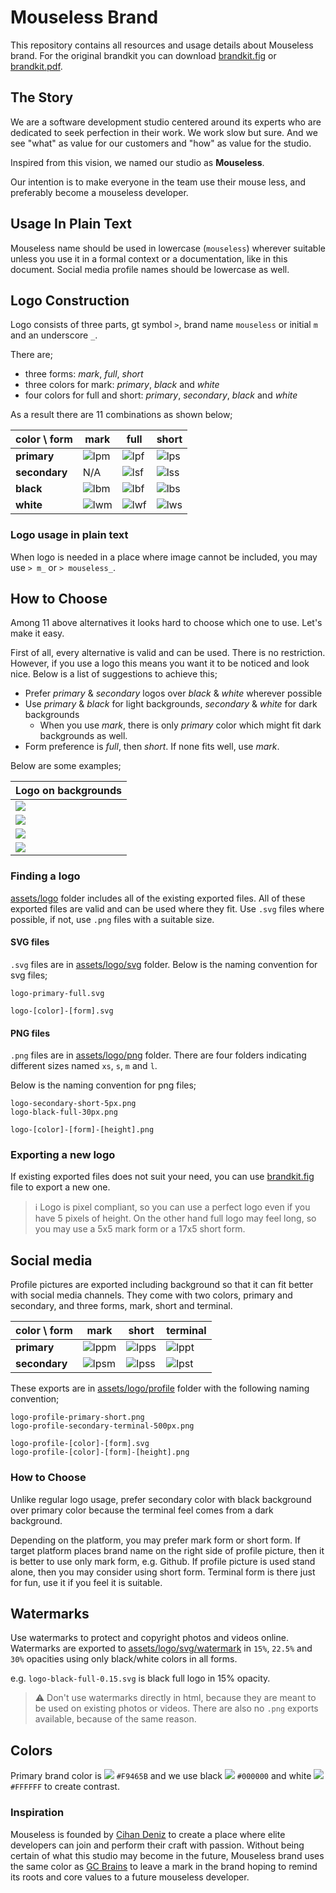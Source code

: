 # Mouseless Brand

This repository contains all resources and usage details about Mouseless brand.
For the original brandkit you can download [brandkit.fig](./brandkit.fig) or
[brandkit.pdf](./brandkit.pdf).

## The Story

We are a software development studio centered around its experts who are
dedicated to seek perfection in their work. We work slow but sure. And we see
"what" as value for our customers and "how" as value for the studio.

Inspired from this vision, we named our studio as __Mouseless__.

Our intention is to make everyone in the team use their mouse less, and
preferably become a mouseless developer.

## Usage In Plain Text

Mouseless name should be used in lowercase (`mouseless`) wherever suitable
unless you use it in a formal context or a documentation, like in this
document. Social media profile names should be lowercase as well.

## Logo Construction

Logo consists of three parts, gt symbol `>`, brand name `mouseless` or initial
`m` and an underscore `_`.

There are;

- three forms: _mark_, _full_, _short_
- three colors for mark: _primary_, _black_ and _white_
- four colors for full and short: _primary_, _secondary_, _black_ and _white_

As a result there are 11 combinations as shown below;

| color \ form  | mark     | full     | short    |
| ---           | ---      | ---      | ---      |
| __primary__   | ![lpm][] | ![lpf][] | ![lps][] |
| __secondary__ | N/A      | ![lsf][] | ![lss][] |
| __black__     | ![lbm][] | ![lbf][] | ![lbs][] |
| __white__     | ![lwm][] | ![lwf][] | ![lws][] |

### Logo usage in plain text

When logo is needed in a place where image cannot be included, you may use
`> m_` or `> mouseless_`.

## How to Choose

Among 11 above alternatives it looks hard to choose which one to use. Let's
make it easy.

First of all, every alternative is valid and can be used. There is no
restriction. However, if you use a logo this means you want it to be noticed
and look nice. Below is a list of suggestions to achieve this;

- Prefer _primary_ & _secondary_ logos over _black_ & _white_ wherever possible
- Use _primary_ & _black_ for light backgrounds, _secondary_ & _white_ for dark
  backgrounds
  - When you use _mark_, there is only _primary_ color which might fit dark
    backgrounds as well.
- Form preference is _full_, then _short_. If none fits well, use _mark_.

Below are some examples;

| Logo on backgrounds                 |
| ---                                 |
| ![](./.files/primary-on-light.png)  |
| ![](./.files/secondary-on-dark.png) |
| ![](./.files/black-on-light.png)    |
| ![](./.files/white-on-dark.png)     |

### Finding a logo

[assets/logo](./assets/logo) folder includes all of the existing exported
files. All of these exported files are valid and can be used where they fit.
Use `.svg` files where possible, if not, use `.png` files with a suitable size.

#### SVG files

`.svg` files are in [assets/logo/svg](./assets/logo/svg) folder. Below is the
naming convention for svg files;

```
logo-primary-full.svg

logo-[color]-[form].svg
```

#### PNG files

`.png` files are in [assets/logo/png](./assets/logo/png) folder. There are four
folders indicating different sizes named `xs`, `s`, `m` and `l`.

Below is the naming convention for png files;

```
logo-secondary-short-5px.png
logo-black-full-30px.png

logo-[color]-[form]-[height].png
```

### Exporting a new logo

If existing exported files does not suit your need, you can use
[brandkit.fig](./brandkit.fig) file to export a new one.

> ℹ️  Logo is pixel compliant, so you can use a perfect logo even if you have 5
> pixels of height. On the other hand full logo may feel long, so you may use a
> 5x5 mark form or a 17x5 short form.

## Social media

Profile pictures are exported including background so that it can fit better
with social media channels. They come with two colors, primary and secondary,
and three forms, mark, short and terminal.

| color \ form  | mark      | short     | terminal  |
| ---           | ---       | ---       | ---       |
| __primary__   | ![lppm][] | ![lpps][] | ![lppt][] |
| __secondary__ | ![lpsm][] | ![lpss][] | ![lpst][] |

These exports are in [assets/logo/profile](./assets/logo/profile) folder with
the following naming convention;

```
logo-profile-primary-short.png
logo-profile-secondary-terminal-500px.png

logo-profile-[color]-[form].svg
logo-profile-[color]-[form]-[height].png
```

### How to Choose

Unlike regular logo usage, prefer secondary color with black background over
primary color because the terminal feel comes from a dark background.

Depending on the platform, you may prefer mark form or short form. If target
platform places brand name on the right side of profile picture, then it is
better to use only mark form, e.g. Github. If profile picture is used stand
alone, then you may consider using short form. Terminal form is there just for
fun, use it if you feel it is suitable.

## Watermarks

Use watermarks to protect and copyright photos and videos online. Watermarks
are exported to [assets/logo/svg/watermark](./assets/logo/svg/watermark) in
`15%`, `22.5%` and `30%` opacities using only black/white colors in all
forms.

e.g. `logo-black-full-0.15.svg` is black full logo in 15% opacity.

> ⚠️  Don't use watermarks directly in html, because they are meant to be used
> on existing photos or videos. There are also no `.png` exports available,
> because of the same reason.

## Colors

Primary brand color is ![](https://via.placeholder.com/20/F9465B/000000?text=+)
`#F9465B` and we use black
![](https://via.placeholder.com/20/000000/000000?text=+) `#000000` and white
![](https://via.placeholder.com/20/FFFFFF/000000?text=+) `#FFFFFF` to create
contrast.

### Inspiration

Mouseless is founded by [Cihan Deniz](https://github.com/cihandeniz) to create
a place where elite developers can join and perform their craft with passion.
Without being certain of what this studio may become in the future, Mouseless
brand uses the same color as [GC
Brains](https://github.com/gcbrains/brand#colors) to leave a mark in the brand
hoping to remind its roots and core values to a future mouseless developer.

[lpm]: ./assets/logo/png/s/logo-primary-mark-30px.png
[lpf]: ./assets/logo/png/s/logo-primary-full-30px.png
[lps]: ./assets/logo/png/s/logo-primary-short-30px.png
[lsf]: ./assets/logo/png/s/logo-secondary-full-30px.png
[lss]: ./assets/logo/png/s/logo-secondary-short-30px.png
[lbm]: ./assets/logo/png/s/logo-black-mark-30px.png
[lbf]: ./assets/logo/png/s/logo-black-full-30px.png
[lbs]: ./assets/logo/png/s/logo-black-short-30px.png
[lwm]: ./assets/logo/png/s/logo-white-mark-30px.png
[lwf]: ./assets/logo/png/s/logo-white-full-30px.png
[lws]: ./assets/logo/png/s/logo-white-short-30px.png
[lppm]: ./assets/logo/profile/logo-profile-primary-mark-30px.png
[lpps]: ./assets/logo/profile/logo-profile-primary-short-30px.png
[lppt]: ./assets/logo/profile/logo-profile-primary-terminal-30px.png
[lpsm]: ./assets/logo/profile/logo-profile-secondary-mark-30px.png
[lpss]: ./assets/logo/profile/logo-profile-secondary-short-30px.png
[lpst]: ./assets/logo/profile/logo-profile-secondary-terminal-30px.png
